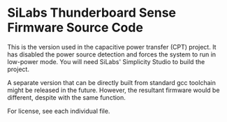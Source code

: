# SiLabs Thunderboard Sense Firmware Source Code

This is the version used in the capacitive power transfer (CPT) project.
It has disabled the power source detection and forces the system to run in low-power mode.
You will need SiLabs' Simplicity Studio to build the project.

A separate version that can be directly built from standard gcc toolchain might be released in the future.
However, the resultant firmware would be different, despite with the same function.

For license, see each individual file.
